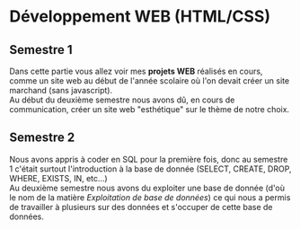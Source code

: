 # Développement WEB (HTML/CSS)

## Semestre 1
Dans cette partie vous allez voir mes **projets WEB** réalisés en cours, comme un site web au début de l'année scolaire où l'on devait créer un site marchand (sans javascript).\
Au début du deuxième semestre nous avons dû, en cours de communication, créer un site web "esthétique" sur le thème de notre choix.

## Semestre 2
Nous avons appris à coder en SQL pour la première fois, donc au semestre 1 c'était surtout l'introduction à la base de donnée (SELECT, CREATE, DROP, WHERE, EXISTS, IN, etc...)\
Au deuxième semestre nous avons du exploiter une base de donnée (d'où le nom de la matière *Exploitation de base de données*) ce qui nous a permis de travailler à plusieurs sur des données et s'occuper de cette base de données.